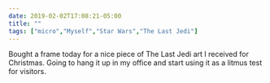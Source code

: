 ```yaml
---
date: 2019-02-02T17:08:21-05:00
title: ""
tags: ["micro","Myself","Star Wars","The Last Jedi"]
---
```

Bought a frame today for a nice piece of The Last Jedi art I received for Christmas. Going to hang it up in my office and start using it as a litmus test for visitors.

